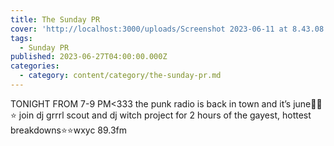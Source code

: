 ```yaml
---
title: The Sunday PR
cover: 'http://localhost:3000/uploads/Screenshot 2023-06-11 at 8.43.08 p.m..png'
tags:
  - Sunday PR
published: 2023-06-27T04:00:00.000Z
categories:
  - category: content/category/the-sunday-pr.md
---
```


TONIGHT FROM 7-9 PM\<333 the punk radio is back in town and it’s june🖕💪⭐️
join dj grrrl scout and dj witch project for 2 hours of the gayest, hottest breakdowns⭐️⭐️wxyc 89.3fm
